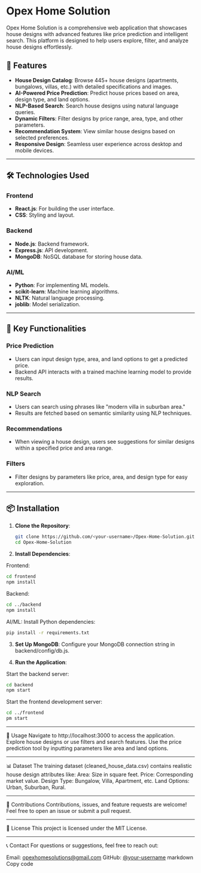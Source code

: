 # Opex Home Solution

Opex Home Solution is a comprehensive web application that showcases house designs with advanced features like price prediction and intelligent search. This platform is designed to help users explore, filter, and analyze house designs effortlessly.

## 🚀 Features
- **House Design Catalog**: Browse 445+ house designs (apartments, bungalows, villas, etc.) with detailed specifications and images.
- **AI-Powered Price Prediction**: Predict house prices based on area, design type, and land options.
- **NLP-Based Search**: Search house designs using natural language queries.
- **Dynamic Filters**: Filter designs by price range, area, type, and other parameters.
- **Recommendation System**: View similar house designs based on selected preferences.
- **Responsive Design**: Seamless user experience across desktop and mobile devices.

---

## 🛠️ Technologies Used
### Frontend
- **React.js**: For building the user interface.
- **CSS**: Styling and layout.

### Backend
- **Node.js**: Backend framework.
- **Express.js**: API development.
- **MongoDB**: NoSQL database for storing house data.

### AI/ML
- **Python**: For implementing ML models.
- **scikit-learn**: Machine learning algorithms.
- **NLTK**: Natural language processing.
- **joblib**: Model serialization.

---

## 🔮 Key Functionalities
### Price Prediction
- Users can input design type, area, and land options to get a predicted price.
- Backend API interacts with a trained machine learning model to provide results.

### NLP Search
- Users can search using phrases like "modern villa in suburban area."
- Results are fetched based on semantic similarity using NLP techniques.

### Recommendations
- When viewing a house design, users see suggestions for similar designs within a specified price and area range.

### Filters
- Filter designs by parameters like price, area, and design type for easy exploration.

---

## 📦 Installation
1. **Clone the Repository**:
   ```bash
   git clone https://github.com/<your-username>/Opex-Home-Solution.git
   cd Opex-Home-Solution


2. **Install Dependencies**:

Frontend:
```bash Copy code
cd frontend
npm install
```

Backend:
```bash Copy code
cd ../backend
npm install
```

AI/ML:
Install Python dependencies:
```bash Copy code
pip install -r requirements.txt
```


3. **Set Up MongoDB**:
   Configure your MongoDB connection string in backend/config/db.js.


4. **Run the Application**:
  
Start the backend server:
```bash Copy code
cd backend
npm start
```

Start the frontend development server:
```bash Copy code
cd ../frontend
pm start
```

---

🌟 Usage
Navigate to http://localhost:3000 to access the application.
Explore house designs or use filters and search features.
Use the price prediction tool by inputting parameters like area and land options.

---

📊 Dataset
The training dataset (cleaned_house_data.csv) contains realistic house design attributes like:
Area: Size in square feet.
Price: Corresponding market value.
Design Type: Bungalow, Villa, Apartment, etc.
Land Options: Urban, Suburban, Rural.

---

🤝 Contributions
Contributions, issues, and feature requests are welcome!
Feel free to open an issue or submit a pull request.

---

🧾 License
This project is licensed under the MIT License.

---

📞 Contact
For questions or suggestions, feel free to reach out:

Email: opexhomesolutions@gmail.com
GitHub: [@your-username](https://github.com/INFINITYASH3699/Opex-Home-Solution-React-Node-ML-)
markdown
Copy code
